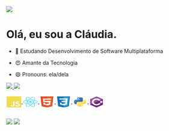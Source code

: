 
<picture>
  <img
    src="https://readme-typing-svg.herokuapp.com/?color=a6a6a6&size=35&center=true&width=1000&lines=Hello,+I%27m+Trich!"
  />
</picture>

##
<h1>Olá, eu sou a Cláudia. </h1>

- 🌱 Estudando Desenvolvimento de Software Multiplataforma
- :heart_eyes: Amante da Tecnologia
- 😄 Pronouns: ela/dela

  <div>
<a href="https://github.com/claudiasanttana">
<img loading="lazy" height="180em" src="https://github-readme-stats.vercel.app/api/top-langs/?username=claudiasanttana&layout=compact&langs_count=7&theme=dracula"/>
<img loading="lazy" height="180em" src="https://github-readme-stats.vercel.app/api?username=claudiasanttana&show_icons=true&theme=dracula&include_all_commits=true&count_private=true"/>
</div>

  
  <div style="display: inline_block"><br>
  <img align="center" alt="Rafa-Js" height="30" width="40" src="https://raw.githubusercontent.com/devicons/devicon/master/icons/javascript/javascript-plain.svg">
  <img align="center" alt="Rafa-React" height="30" width="40" src="https://raw.githubusercontent.com/devicons/devicon/master/icons/react/react-original.svg">
  <img align="center" alt="Rafa-HTML" height="30" width="40" src="https://raw.githubusercontent.com/devicons/devicon/master/icons/html5/html5-original.svg">
  <img align="center" alt="Rafa-CSS" height="30" width="40" src="https://raw.githubusercontent.com/devicons/devicon/master/icons/css3/css3-original.svg">
  <img align="center" alt="Rafa-Python" height="30" width="40" src="https://raw.githubusercontent.com/devicons/devicon/master/icons/python/python-original.svg">
  <img align="center" alt="Rafa-Csharp" height="30" width="40" src="https://raw.githubusercontent.com/devicons/devicon/master/icons/csharp/csharp-original.svg">
</div>

  ##
  
<div>
<a href="https://www.linkedin.com/in/cl%C3%A1udia-santana-652b9b86/" target="_blank"><img loading="lazy" src="https://img.shields.io/badge/-LinkedIn-%230077B5?style=for-the-badge&logo=linkedin&logoColor=white" target="_blank"></a>
<a href = "mailto:claudinhamunita@gmail.com"><img loading="lazy" src="https://img.shields.io/badge/Gmail-D14836?style=for-the-badge&logo=gmail&logoColor=white" target="_blank"></a>
</div>



